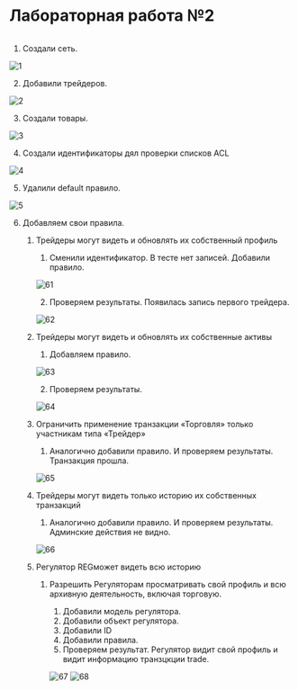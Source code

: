 # Лабораторная работа №2

![]()
1. Создали сеть.

![1](p/1.png)

2. Добавили трейдеров.

![2](p/2.png)

3. Создали товары.

![3](p/3.png)

4. Создали идентификаторы дял проверки списков ACL

![4](p/4.png)

5. Удалили default правило.

![5](p/5.png)

6. Добавляем свои правила.
   1. Трейдеры могут видеть и обновлять их собственный профиль
      1. Сменили идентификатор. В тесте нет записей. Добавили правило.

      ![61](p/6_1.png)

      2. Проверяем результаты. Появилась запись первого трейдера.

      ![62](p/6_2.png)

   2. Трейдеры могут видеть и обновлять их собственные активы
      1. Добавляем правило.

      ![63](p/6_3.png)

      2. Проверяем результаты.

      ![64](p/6_4.png)

   3. Ограничить применение транзакции «Торговля» только участникам типа «Трейдер»
      1. Аналогично добавили правило. И проверяем результаты. Транзакция прошла.

      ![65](p/6_5.png)

   4. Трейдеры могут видеть только историю их собственных транзакций
      1. Аналогично добавили правило. И проверяем результаты. Админские действия не видно.

      ![66](p/6_6.png)

   5. Регулятор REGможет видеть всю историю
      1. Разрешить Регуляторам просматривать свой профиль и всю архивную деятельность, включая торговую.
         1. Добавили модель регулятора.
         2. Добавили объект регулятора.
         3. Добавили ID
         4. Добавили правила.
         5. Проверяем результат. Регулятор видит свой профиль и видит информацию транзцкции trade.
   
         ![67](p/6_7.png)
         ![68](p/6_8.png)
